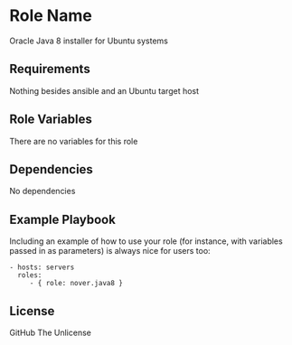 Role Name
=========

Oracle Java 8 installer for Ubuntu systems

Requirements
------------

Nothing besides ansible and an Ubuntu target host

Role Variables
--------------

There are no variables for this role

Dependencies
------------

No dependencies

Example Playbook
----------------

Including an example of how to use your role (for instance, with variables passed in as parameters) is always nice for users too:

    - hosts: servers
      roles:
         - { role: nover.java8 }

License
-------

GitHub The Unlicense